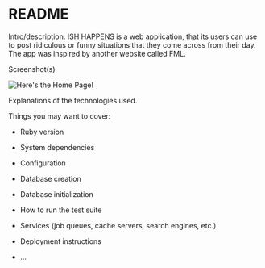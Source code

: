 # README



Intro/description:
ISH HAPPENS is a web application, that its users can use to post ridiculous or funny situations that they come across from their day. The app was inspired by another website called FML. 

Screenshot(s)

![Here's the Home Page!](https://i.imgur.com/YtL2ov3.png)









Explanations of the technologies used.

















Things you may want to cover:

* Ruby version

* System dependencies

* Configuration

* Database creation

* Database initialization

* How to run the test suite

* Services (job queues, cache servers, search engines, etc.)

* Deployment instructions

* ...
